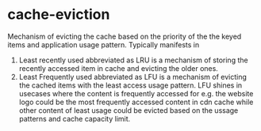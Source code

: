 # cache-eviction
Mechanism of evicting the cache based on the priority of the the keyed items and application usage pattern. Typically manifests in 
1. Least recently used abbreviated as LRU is a mechanism of storing the recently accessed item in cache and evicting the older ones.
2. Least Frequently used abbreviated as LFU is a mechanism of evicting the cached items with the least access usage pattern. LFU shines in usecases where the content is frequently accessed for e.g. the website logo could be the most frequently accessed content in cdn cache while other content of least usage could be evicted based on the ussage patterns and cache capacity limit.
